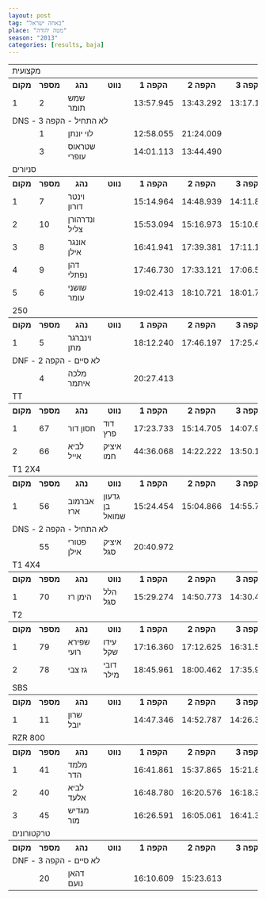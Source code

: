 ```yaml
---
layout: post
tag: "באחה ישראל"
place: "מטה יהודה"
season: "2013"
categories: [results, baja]
---
```


<table class="line_color">
<tr>
    <td colspan="99" class="title_font">מקצועית</td>
</tr>
<tr class="rnkh_bkcolor">
    <th class="rnkh_font">מקום</th>
    <th class="rnkh_font">מספר</th>
    <th class="rnkh_font">נהג</th>
    <th class="rnkh_font">נווט</th>
    <th class="rnkh_font">הקפה 1</th>
    <th class="rnkh_font">הקפה 2</th>
    <th class="rnkh_font">הקפה 3</th>
    <th class="rnkh_font">הקפה 4</th>
    <th class="rnkh_font">זמן</th>
    <th class="rnkh_font">פער</th>
</tr>
<tr class="rnk_bkcolor">
    <td class="rnk_font">1</td>
    <td class="rnk_font">2</td>
    <td class="rnk_font">שמש תומר</td>
    <td class="rnk_font"></td>
    <td class="rnk_font">13:57.945</td>
    <td class="rnk_font">13:43.292</td>
    <td class="rnk_font">13:17.183</td>
    <td class="rnk_font">13:03.373</td>
    <td class="rnk_font">54:01.793</td>
    <td class="rnk_font"></td>
</tr>
<tr>
    <td colspan="99" class="subtitle_font">DNS - לא התחיל - הקפה 3</td>
</tr>
<tr class="rnk_bkcolor">
    <td class="rnk_font"></td>
    <td class="rnk_font">1</td>
    <td class="rnk_font">לוי יונתן</td>
    <td class="rnk_font"></td>
    <td class="rnk_font">12:58.055</td>
    <td class="rnk_font">21:24.009</td>
    <td class="rnk_font"></td>
    <td class="rnk_font"></td>
    <td class="rnk_font"></td>
    <td class="rnk_font"></td>
</tr>
<tr class="rnk_bkcolor">
    <td class="rnk_font"></td>
    <td class="rnk_font">3</td>
    <td class="rnk_font">שטראוס עופרי</td>
    <td class="rnk_font"></td>
    <td class="rnk_font">14:01.113</td>
    <td class="rnk_font">13:44.490</td>
    <td class="rnk_font"></td>
    <td class="rnk_font"></td>
    <td class="rnk_font"></td>
    <td class="rnk_font"></td>
</tr>
<tr>
    <td colspan="99" class="title_font">סניורים</td>
</tr>
<tr class="rnkh_bkcolor">
    <th class="rnkh_font">מקום</th>
    <th class="rnkh_font">מספר</th>
    <th class="rnkh_font">נהג</th>
    <th class="rnkh_font">נווט</th>
    <th class="rnkh_font">הקפה 1</th>
    <th class="rnkh_font">הקפה 2</th>
    <th class="rnkh_font">הקפה 3</th>
    <th class="rnkh_font">הקפה 4</th>
    <th class="rnkh_font">זמן</th>
    <th class="rnkh_font">פער</th>
</tr>
<tr class="rnk_bkcolor">
    <td class="rnk_font">1</td>
    <td class="rnk_font">7</td>
    <td class="rnk_font">וינטר דורון</td>
    <td class="rnk_font"></td>
    <td class="rnk_font">15:14.964</td>
    <td class="rnk_font">14:48.939</td>
    <td class="rnk_font">14:11.827</td>
    <td class="rnk_font">14:10.635</td>
    <td class="rnk_font">58:26.365</td>
    <td class="rnk_font"></td>
</tr>
<tr class="rnk_bkcolor">
    <td class="rnk_font">2</td>
    <td class="rnk_font">10</td>
    <td class="rnk_font">ונדרהורן צליל</td>
    <td class="rnk_font"></td>
    <td class="rnk_font">15:53.094</td>
    <td class="rnk_font">15:16.973</td>
    <td class="rnk_font">15:10.657</td>
    <td class="rnk_font">15:17.194</td>
    <td class="rnk_font">1:01:37.918</td>
    <td class="rnk_font">3:11.553</td>
</tr>
<tr class="rnk_bkcolor">
    <td class="rnk_font">3</td>
    <td class="rnk_font">8</td>
    <td class="rnk_font">אונגר אילן</td>
    <td class="rnk_font"></td>
    <td class="rnk_font">16:41.941</td>
    <td class="rnk_font">17:39.381</td>
    <td class="rnk_font">17:11.153</td>
    <td class="rnk_font">17:01.303</td>
    <td class="rnk_font">1:08:33.778</td>
    <td class="rnk_font">10:07.413</td>
</tr>
<tr class="rnk_bkcolor">
    <td class="rnk_font">4</td>
    <td class="rnk_font">9</td>
    <td class="rnk_font">דהן נפתלי</td>
    <td class="rnk_font"></td>
    <td class="rnk_font">17:46.730</td>
    <td class="rnk_font">17:33.121</td>
    <td class="rnk_font">17:06.554</td>
    <td class="rnk_font">17:11.074</td>
    <td class="rnk_font">1:09:37.479</td>
    <td class="rnk_font">11:11.114</td>
</tr>
<tr class="rnk_bkcolor">
    <td class="rnk_font">5</td>
    <td class="rnk_font">6</td>
    <td class="rnk_font">שושני עומר</td>
    <td class="rnk_font"></td>
    <td class="rnk_font">19:02.413</td>
    <td class="rnk_font">18:10.721</td>
    <td class="rnk_font">18:01.726</td>
    <td class="rnk_font">17:52.256</td>
    <td class="rnk_font">1:13:07.116</td>
    <td class="rnk_font">14:40.751</td>
</tr>
<tr>
    <td colspan="99" class="title_font">250</td>
</tr>
<tr class="rnkh_bkcolor">
    <th class="rnkh_font">מקום</th>
    <th class="rnkh_font">מספר</th>
    <th class="rnkh_font">נהג</th>
    <th class="rnkh_font">נווט</th>
    <th class="rnkh_font">הקפה 1</th>
    <th class="rnkh_font">הקפה 2</th>
    <th class="rnkh_font">הקפה 3</th>
    <th class="rnkh_font">הקפה 4</th>
    <th class="rnkh_font">זמן</th>
    <th class="rnkh_font">פער</th>
</tr>
<tr class="rnk_bkcolor">
    <td class="rnk_font">1</td>
    <td class="rnk_font">5</td>
    <td class="rnk_font">וינברגר מתן</td>
    <td class="rnk_font"></td>
    <td class="rnk_font">18:12.240</td>
    <td class="rnk_font">17:46.197</td>
    <td class="rnk_font">17:25.452</td>
    <td class="rnk_font">17:16.672</td>
    <td class="rnk_font">1:10:40.561</td>
    <td class="rnk_font"></td>
</tr>
<tr>
    <td colspan="99" class="subtitle_font">DNF - לא סיים - הקפה 2</td>
</tr>
<tr class="rnk_bkcolor">
    <td class="rnk_font"></td>
    <td class="rnk_font">4</td>
    <td class="rnk_font">מלכה איתמר</td>
    <td class="rnk_font"></td>
    <td class="rnk_font">20:27.413</td>
    <td class="rnk_font"></td>
    <td class="rnk_font"></td>
    <td class="rnk_font"></td>
    <td class="rnk_font"></td>
    <td class="rnk_font"></td>
</tr>
<tr>
    <td colspan="99" class="title_font">TT</td>
</tr>
<tr class="rnkh_bkcolor">
    <th class="rnkh_font">מקום</th>
    <th class="rnkh_font">מספר</th>
    <th class="rnkh_font">נהג</th>
    <th class="rnkh_font">נווט</th>
    <th class="rnkh_font">הקפה 1</th>
    <th class="rnkh_font">הקפה 2</th>
    <th class="rnkh_font">הקפה 3</th>
    <th class="rnkh_font">הקפה 4</th>
    <th class="rnkh_font">זמן</th>
    <th class="rnkh_font">פער</th>
</tr>
<tr class="rnk_bkcolor">
    <td class="rnk_font">1</td>
    <td class="rnk_font">67</td>
    <td class="rnk_font">חסון דור</td>
    <td class="rnk_font">דוד פרץ</td>
    <td class="rnk_font">17:23.733</td>
    <td class="rnk_font">15:14.705</td>
    <td class="rnk_font">14:07.929</td>
    <td class="rnk_font">19:09.216</td>
    <td class="rnk_font">1:05:55.583</td>
    <td class="rnk_font"></td>
</tr>
<tr class="rnk_bkcolor">
    <td class="rnk_font">2</td>
    <td class="rnk_font">66</td>
    <td class="rnk_font">לביא אייל</td>
    <td class="rnk_font">איציק חמו</td>
    <td class="rnk_font">44:36.068</td>
    <td class="rnk_font">14:22.222</td>
    <td class="rnk_font">13:50.164</td>
    <td class="rnk_font">13:12.748</td>
    <td class="rnk_font">1:26:01.202</td>
    <td class="rnk_font">20:05.619</td>
</tr>
<tr>
    <td colspan="99" class="title_font">T1 2X4</td>
</tr>
<tr class="rnkh_bkcolor">
    <th class="rnkh_font">מקום</th>
    <th class="rnkh_font">מספר</th>
    <th class="rnkh_font">נהג</th>
    <th class="rnkh_font">נווט</th>
    <th class="rnkh_font">הקפה 1</th>
    <th class="rnkh_font">הקפה 2</th>
    <th class="rnkh_font">הקפה 3</th>
    <th class="rnkh_font">הקפה 4</th>
    <th class="rnkh_font">זמן</th>
    <th class="rnkh_font">פער</th>
</tr>
<tr class="rnk_bkcolor">
    <td class="rnk_font">1</td>
    <td class="rnk_font">56</td>
    <td class="rnk_font">אברמוב ארז</td>
    <td class="rnk_font">גדעון בן שמואל</td>
    <td class="rnk_font">15:24.454</td>
    <td class="rnk_font">15:04.866</td>
    <td class="rnk_font">14:55.713</td>
    <td class="rnk_font">14:34.397</td>
    <td class="rnk_font">59:59.430</td>
    <td class="rnk_font"></td>
</tr>
<tr>
    <td colspan="99" class="subtitle_font">DNS - לא התחיל - הקפה 2</td>
</tr>
<tr class="rnk_bkcolor">
    <td class="rnk_font"></td>
    <td class="rnk_font">55</td>
    <td class="rnk_font">פטורי אילן</td>
    <td class="rnk_font">איציק סגל</td>
    <td class="rnk_font">20:40.972</td>
    <td class="rnk_font"></td>
    <td class="rnk_font"></td>
    <td class="rnk_font"></td>
    <td class="rnk_font"></td>
    <td class="rnk_font"></td>
</tr>
<tr>
    <td colspan="99" class="title_font">T1 4X4</td>
</tr>
<tr class="rnkh_bkcolor">
    <th class="rnkh_font">מקום</th>
    <th class="rnkh_font">מספר</th>
    <th class="rnkh_font">נהג</th>
    <th class="rnkh_font">נווט</th>
    <th class="rnkh_font">הקפה 1</th>
    <th class="rnkh_font">הקפה 2</th>
    <th class="rnkh_font">הקפה 3</th>
    <th class="rnkh_font">הקפה 4</th>
    <th class="rnkh_font">זמן</th>
    <th class="rnkh_font">פער</th>
</tr>
<tr class="rnk_bkcolor">
    <td class="rnk_font">1</td>
    <td class="rnk_font">70</td>
    <td class="rnk_font">הימן רז</td>
    <td class="rnk_font">הלל סגל</td>
    <td class="rnk_font">15:29.274</td>
    <td class="rnk_font">14:50.773</td>
    <td class="rnk_font">14:30.495</td>
    <td class="rnk_font">14:13.261</td>
    <td class="rnk_font">59:03.803</td>
    <td class="rnk_font"></td>
</tr>
<tr>
    <td colspan="99" class="title_font">T2</td>
</tr>
<tr class="rnkh_bkcolor">
    <th class="rnkh_font">מקום</th>
    <th class="rnkh_font">מספר</th>
    <th class="rnkh_font">נהג</th>
    <th class="rnkh_font">נווט</th>
    <th class="rnkh_font">הקפה 1</th>
    <th class="rnkh_font">הקפה 2</th>
    <th class="rnkh_font">הקפה 3</th>
    <th class="rnkh_font">הקפה 4</th>
    <th class="rnkh_font">זמן</th>
    <th class="rnkh_font">פער</th>
</tr>
<tr class="rnk_bkcolor">
    <td class="rnk_font">1</td>
    <td class="rnk_font">79</td>
    <td class="rnk_font">שפירא רועי</td>
    <td class="rnk_font">עידו שקל</td>
    <td class="rnk_font">17:16.360</td>
    <td class="rnk_font">17:12.625</td>
    <td class="rnk_font">16:31.536</td>
    <td class="rnk_font">16:18.466</td>
    <td class="rnk_font">1:07:18.987</td>
    <td class="rnk_font"></td>
</tr>
<tr class="rnk_bkcolor">
    <td class="rnk_font">2</td>
    <td class="rnk_font">78</td>
    <td class="rnk_font">גז צבי</td>
    <td class="rnk_font">דובי מילר</td>
    <td class="rnk_font">18:45.961</td>
    <td class="rnk_font">18:00.462</td>
    <td class="rnk_font">17:35.979</td>
    <td class="rnk_font">17:58.748</td>
    <td class="rnk_font">1:12:21.150</td>
    <td class="rnk_font">5:02.163</td>
</tr>
<tr>
    <td colspan="99" class="title_font">SBS</td>
</tr>
<tr class="rnkh_bkcolor">
    <th class="rnkh_font">מקום</th>
    <th class="rnkh_font">מספר</th>
    <th class="rnkh_font">נהג</th>
    <th class="rnkh_font">נווט</th>
    <th class="rnkh_font">הקפה 1</th>
    <th class="rnkh_font">הקפה 2</th>
    <th class="rnkh_font">הקפה 3</th>
    <th class="rnkh_font">הקפה 4</th>
    <th class="rnkh_font">זמן</th>
    <th class="rnkh_font">פער</th>
</tr>
<tr class="rnk_bkcolor">
    <td class="rnk_font">1</td>
    <td class="rnk_font">11</td>
    <td class="rnk_font">שרון יובל</td>
    <td class="rnk_font"></td>
    <td class="rnk_font">14:47.346</td>
    <td class="rnk_font">14:52.787</td>
    <td class="rnk_font">14:26.329</td>
    <td class="rnk_font">14:19.960</td>
    <td class="rnk_font">58:26.422</td>
    <td class="rnk_font"></td>
</tr>
<tr>
    <td colspan="99" class="title_font">RZR 800</td>
</tr>
<tr class="rnkh_bkcolor">
    <th class="rnkh_font">מקום</th>
    <th class="rnkh_font">מספר</th>
    <th class="rnkh_font">נהג</th>
    <th class="rnkh_font">נווט</th>
    <th class="rnkh_font">הקפה 1</th>
    <th class="rnkh_font">הקפה 2</th>
    <th class="rnkh_font">הקפה 3</th>
    <th class="rnkh_font">הקפה 4</th>
    <th class="rnkh_font">זמן</th>
    <th class="rnkh_font">פער</th>
</tr>
<tr class="rnk_bkcolor">
    <td class="rnk_font">1</td>
    <td class="rnk_font">41</td>
    <td class="rnk_font">מלמד הדר</td>
    <td class="rnk_font"></td>
    <td class="rnk_font">16:41.861</td>
    <td class="rnk_font">15:37.865</td>
    <td class="rnk_font">15:21.816</td>
    <td class="rnk_font">15:18.181</td>
    <td class="rnk_font">1:02:59.723</td>
    <td class="rnk_font"></td>
</tr>
<tr class="rnk_bkcolor">
    <td class="rnk_font">2</td>
    <td class="rnk_font">40</td>
    <td class="rnk_font">לביא אלעד</td>
    <td class="rnk_font"></td>
    <td class="rnk_font">16:48.780</td>
    <td class="rnk_font">16:20.576</td>
    <td class="rnk_font">16:18.379</td>
    <td class="rnk_font">15:52.551</td>
    <td class="rnk_font">1:05:20.286</td>
    <td class="rnk_font">2:20.563</td>
</tr>
<tr class="rnk_bkcolor">
    <td class="rnk_font">3</td>
    <td class="rnk_font">45</td>
    <td class="rnk_font">מגדיש מור</td>
    <td class="rnk_font"></td>
    <td class="rnk_font">16:26.591</td>
    <td class="rnk_font">16:05.061</td>
    <td class="rnk_font">16:41.336</td>
    <td class="rnk_font">17:15.969</td>
    <td class="rnk_font">1:06:28.957</td>
    <td class="rnk_font">3:29.234</td>
</tr>
<tr>
    <td colspan="99" class="title_font">טרקטורונים</td>
</tr>
<tr class="rnkh_bkcolor">
    <th class="rnkh_font">מקום</th>
    <th class="rnkh_font">מספר</th>
    <th class="rnkh_font">נהג</th>
    <th class="rnkh_font">נווט</th>
    <th class="rnkh_font">הקפה 1</th>
    <th class="rnkh_font">הקפה 2</th>
    <th class="rnkh_font">הקפה 3</th>
    <th class="rnkh_font">הקפה 4</th>
    <th class="rnkh_font">זמן</th>
    <th class="rnkh_font">פער</th>
</tr>
<tr>
    <td colspan="99" class="subtitle_font">DNF - לא סיים - הקפה 3</td>
</tr>
<tr class="rnk_bkcolor">
    <td class="rnk_font"></td>
    <td class="rnk_font">20</td>
    <td class="rnk_font">דהאן נועם</td>
    <td class="rnk_font"></td>
    <td class="rnk_font">16:10.609</td>
    <td class="rnk_font">15:23.613</td>
    <td class="rnk_font"></td>
    <td class="rnk_font"></td>
    <td class="rnk_font"></td>
    <td class="rnk_font"></td>
</tr>
</table>

